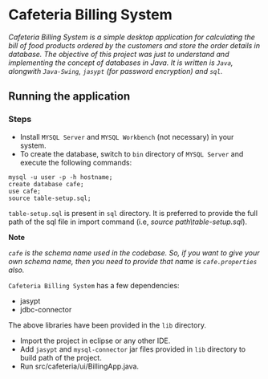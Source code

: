 # Cafeteria Billing System

*Cafeteria Billing System is a simple desktop application for calculating the bill of food products ordered by the customers and store the order details in database. The objective of this project was just to understand and implementing the concept of databases in Java. It is written is `Java`, alongwith `Java-Swing`, `jasypt` (for password encryption) and `sql`.* 

## Running the application

### Steps
* Install `MYSQL Server` and `MYSQL Workbench` (not necessary) in your system.
* To create the database, switch to `bin` directory of `MYSQL Server` and execute the following commands:

````
mysql -u user -p -h hostname;
create database cafe;
use cafe;
source table-setup.sql;
````
`table-setup.sql` is present in `sql` directory. It is preferred to provide the full path of the sql file in import command (i.e, *source path\table-setup.sql*).

**Note**

*`cafe` is the schema name used in the codebase. So, if you want to give your own schema name, then you need to provide that name is `cafe.properties` also.*

`Cafeteria Billing System` has a few dependencies:
* jasypt
* jdbc-connector

The above libraries have been provided in the `lib` directory.

* Import the project in eclipse or any other IDE.
* Add `jasypt` and `mysql-connector` jar files provided in `lib` directory to build path of the project.
* Run src/cafeteria/ui/BillingApp.java.
